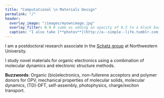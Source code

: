 ```yaml
---
title: "Computational \n Materials Design"
permalink: "/"
header:
  overlay_image: "/images/myownimage.jpg"
  overlay_filter: 0.9 # same as adding an opacity of 0.5 to a black background
  caption: "I also take [**photos**](http://a--simple--life.tumblr.com)"
---
```



I am a postdoctoral research associate in the [Schatz group](http://sites.northwestern.edu/schatz/) at Northwestern University.

I study novel materials for organic electronics using a combination of molecular dynamics and electronic structure methods.


**Buzzwords**: Organic (bio)electronics, non-fullerene acceptors and polymer donors for OPV,
mechanical properties of molecular solids, molecular dynamics, (TD)-DFT, self-assembly, photophysics, charge/exciton transport.
